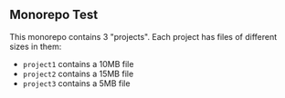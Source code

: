 ## Monorepo Test

This monorepo contains 3 "projects". Each project has files of different sizes in them:

* `project1` contains a 10MB file
* `project2` contains a 15MB file
* `project3` contains a 5MB file
